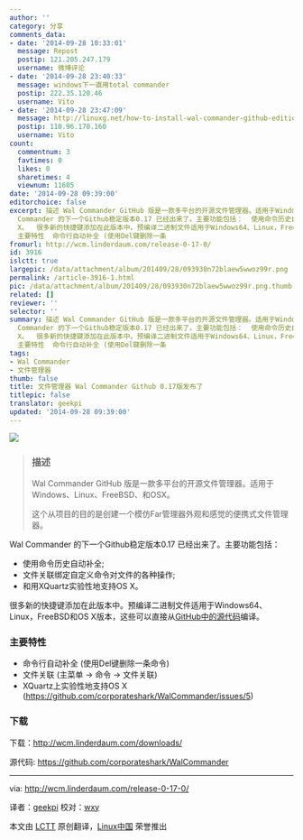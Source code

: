 ```yaml
---
author: ''
category: 分享
comments_data:
- date: '2014-09-28 10:33:01'
  message: Repost
  postip: 121.205.247.179
  username: 微博评论
- date: '2014-09-28 23:40:33'
  message: windows下一直用total commander
  postip: 222.35.120.46
  username: Vito
- date: '2014-09-28 23:47:09'
  message: http://linuxg.net/how-to-install-wal-commander-github-edition-0-17-0-on-the-most-popular-linux-systems/
  postip: 110.96.170.160
  username: Vito
count:
  commentnum: 3
  favtimes: 0
  likes: 0
  sharetimes: 4
  viewnum: 11605
date: '2014-09-28 09:39:00'
editorchoice: false
excerpt: 描述 Wal Commander GitHub 版是一款多平台的开源文件管理器。适用于Windows、Linux、FreeBSD、和OSX。 这个从项目的目的是创建一个模仿Far管理器外观和感觉的便携式文件管理器。  Wal
  Commander 的下一个Github稳定版本0.17 已经出来了。主要功能包括：  使用命令历史自动补全; 文件关联绑定自定义命令对文件的各种操作; 和用XQuartz实验性地支持OS
  X。  很多新的快捷键添加在此版本中。预编译二进制文件适用于Windows64、Linux，FreeBSD和OS X版本，这些可以直接从GitHub中的源代码编译。
  主要特性  命令行自动补全 (使用Del键删除一条
fromurl: http://wcm.linderdaum.com/release-0-17-0/
id: 3916
islctt: true
largepic: /data/attachment/album/201409/28/093930n72blaew5wwoz99r.png
permalink: /article-3916-1.html
pic: /data/attachment/album/201409/28/093930n72blaew5wwoz99r.png.thumb.jpg
related: []
reviewer: ''
selector: ''
summary: 描述 Wal Commander GitHub 版是一款多平台的开源文件管理器。适用于Windows、Linux、FreeBSD、和OSX。 这个从项目的目的是创建一个模仿Far管理器外观和感觉的便携式文件管理器。  Wal
  Commander 的下一个Github稳定版本0.17 已经出来了。主要功能包括：  使用命令历史自动补全; 文件关联绑定自定义命令对文件的各种操作; 和用XQuartz实验性地支持OS
  X。  很多新的快捷键添加在此版本中。预编译二进制文件适用于Windows64、Linux，FreeBSD和OS X版本，这些可以直接从GitHub中的源代码编译。
  主要特性  命令行自动补全 (使用Del键删除一条
tags:
- Wal Commander
- 文件管理器
thumb: false
title: 文件管理器 Wal Commander Github 0.17版发布了
titlepic: false
translator: geekpi
updated: '2014-09-28 09:39:00'
---
```


![](/data/attachment/album/201409/28/093930n72blaew5wwoz99r.png)



> 
> ### 描述
> 
> 
> Wal Commander GitHub 版是一款多平台的开源文件管理器。适用于Windows、Linux、FreeBSD、和OSX。
> 
> 
> 这个从项目的目的是创建一个模仿Far管理器外观和感觉的便携式文件管理器。
> 
> 
> 


Wal Commander 的下一个Github稳定版本0.17 已经出来了。主要功能包括：


* 使用命令历史自动补全;
* 文件关联绑定自定义命令对文件的各种操作;
* 和用XQuartz实验性地支持OS X。


很多新的快捷键添加在此版本中。预编译二进制文件适用于Windows64、Linux，FreeBSD和OS X版本，这些可以直接从[GitHub中的源代码](https://github.com/corporateshark/WalCommander/releases)编译。


### 主要特性


* 命令行自动补全 (使用Del键删除一条命令)
* 文件关联 (主菜单 -> 命令 -> 文件关联)
* XQuartz上实验性地支持OS X (<https://github.com/corporateshark/WalCommander/issues/5>)


### 下载


下载：<http://wcm.linderdaum.com/downloads/>


源代码: <https://github.com/corporateshark/WalCommander>




---


via: <http://wcm.linderdaum.com/release-0-17-0/>


译者：[geekpi](https://github.com/geekpi) 校对：[wxy](https://github.com/wxy)


本文由 [LCTT](https://github.com/LCTT/TranslateProject) 原创翻译，[Linux中国](http://linux.cn/) 荣誉推出